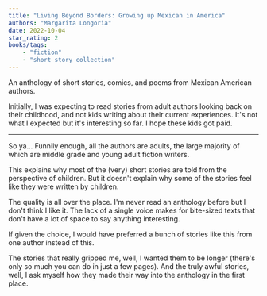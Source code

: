 ```yaml
---
title: "Living Beyond Borders: Growing up Mexican in America"
authors: "Margarita Longoria"
date: 2022-10-04
star_rating: 2
books/tags:
    - "fiction"
    - "short story collection"
---
```


An anthology of short stories, comics, and poems from Mexican American authors.

<!--more-->

Initially, I was expecting to read stories from adult authors looking back on their childhood, and not kids writing about their current experiences. It's not what I expected but it's interesting so far. I hope these kids got paid.

---

So ya... Funnily enough, all the authors are adults, the large majority of which are middle grade and young adult fiction writers.

This explains why most of the (very) short stories are told from the perspective of children. But it doesn't explain why some of the stories feel like they were written by children.

The quality is all over the place. I'm never read an anthology before but I don't think I like it. The lack of a single voice makes for bite-sized texts that don't have a lot of space to say anything interesting.

If given the choice, I would have preferred a bunch of stories like this from one author instead of this.

The stories that really gripped me, well, I wanted them to be longer (there's only so much you can do in just a few pages). And the truly awful stories, well, I ask myself how they made their way into the anthology in the first place.
